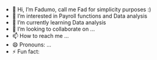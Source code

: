 - 👋 Hi, I’m Fadumo, call me Fad for simplicity purposes :)
- 👀 I’m interested in Payroll functions and Data analysis
- 🌱 I’m currently learning Data analysis
- 💞️ I’m looking to collaborate on ...
- 📫 How to reach me ...
- 😄 Pronouns: ...
- ⚡ Fun fact: 

<!---
fadmo20/fadmo20 is a ✨ special ✨ repository because its `README.md` (this file) appears on your GitHub profile.
You can click the Preview link to take a look at your changes.
--->
